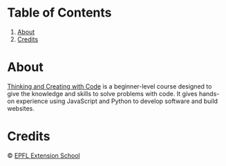 
# Table of Contents

1.  [About](#orgebae119)
2.  [Credits](#org31d8d19)



<a id="orgebae119"></a>

# About

[Thinking and Creating with Code](https://www.extensionschool.ch/learn/thinking-and-creating-with-code) is a beginner-level course designed to give the knowledge and skills to solve problems with code. It gives hands-on experience using JavaScript and Python to develop software and build websites.


<a id="org31d8d19"></a>

# Credits

© [EPFL Extension School](https://www.extensionschool.ch/)

